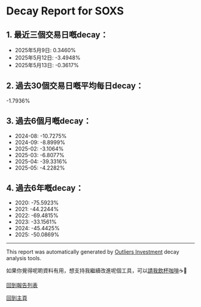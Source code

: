 # Decay Report for SOXS

## 1. 最近三個交易日嘅decay：

- 2025年5月9日: 0.3460%
- 2025年5月12日: -3.4948%
- 2025年5月13日: -0.3617%

## 2. 過去30個交易日嘅平均每日decay：
-1.7936%

## 3. 過去6個月嘅decay：

- 2024-08: -10.7275%
- 2024-09: -8.8999%
- 2025-02: -3.1064%
- 2025-03: -6.8077%
- 2025-04: -39.3316%
- 2025-05: -4.2282%

## 4. 過去6年嘅decay：

- 2020: -75.5923%
- 2021: -44.2244%
- 2022: -69.4815%
- 2023: -33.1561%
- 2024: -45.4425%
- 2025: -50.0869%


***

This report was automatically generated by [Outliers Investment](https://outliersecon.github.io/Outliers-Investment/) decay analysis tools.

如果你覺得呢啲資料有用，想支持我繼續改進呢個工具，可以[請我飲杯咖啡](https://buymeacoffee.com/outliersecon)☕🙏

[回到報告列表](https://outliersecon.github.io/Outliers-Investment/reports/reports_public)

[回到主頁](https://outliersecon.github.io/Outliers-Investment/)